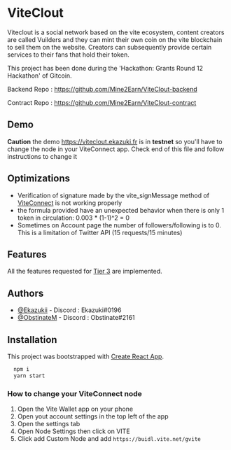 # ViteClout

Viteclout is a social network based on the vite ecosystem, content creators are called Vuilders and they can mint their own coin on the vite blockchain to sell them on the website. Creators can subsequently provide certain services to their fans that hold their token.

This project has been done during the 'Hackathon: Grants Round 12 Hackathon' of Gitcoin.

Backend Repo : https://github.com/Mine2Earn/ViteClout-backend

Contract Repo : https://github.com/Mine2Earn/ViteClout-contract

## Demo

**Caution** the demo https://viteclout.ekazuki.fr is in **testnet** so you'll have to change the node in your ViteConnect app. Check end of this file and follow instructions to change it

## Optimizations

-   Verification of signature made by the vite_signMessage method of [ViteConnect](https://github.com/vitelabs/vite-connect-client) is not working properly
-   the formula provided have an unexpected behavior when there is only 1 token in circulation: 0.003 \* (1-1)^2 = 0
-   Sometimes on Account page the number of followers/following is to 0. This is a limitation of Twitter API (15 requests/15 minutes)

## Features

All the features requested for [Tier 3](https://gitcoin.co/issue/vitelabs/bounties/15/100027203) are implemented.

## Authors

-   [@Ekazukii](https://www.github.com/Ekazukii) - Discord : Ekazuki#0196
-   [@ObstinateM](https://www.github.com/ObstinateM) - Discord : Obstinate#2161

## Installation

This project was bootstrapped with [Create React App](https://github.com/facebook/create-react-app).

```bash
  npm i
  yarn start
```

### How to change your ViteConnect node
1. Open the Vite Wallet app on your phone
2. Open yout account settings in the top left of the app
3. Open the settings tab
4. Open Node Settings then click on VITE
5. Click add Custom Node and add `https://buidl.vite.net/gvite`
